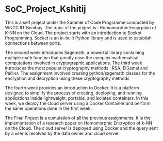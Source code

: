# SoC_Project_Kshitij

This is a self project under the Summer of Code Programme conducted by WNCC IIT Bombay. The topic of the project is : Homomorphic Encyrption of K-NN on the Cloud. The project starts with an introduction to Socket Programming. Socket is an in-built Python library and is used to establish connections between ports.

The second week introduces Sagemath, a powerful library containing multiple math function that greatly ease the complex mathematical computations involved in cryptographic applications. The third week introduces the most popular cryptography methods : RSA, ElGamal and Paillier. The assignment involved creating python/sagemath classes for the encryption and decryption using these cryptography methods

The fourth week provides an introduction to Docker. It is a platform designed to simplify the process of creating, deploying, and running applications inside lightweight, portable, and isolated containers. In this week, we deploy the cloud server using a Docker Container and perform the same operations done in the first week.

The Final Project is a cumulation of all the previous assignments. It is the implementation of a research paper on Homomorphic Encryption of k-NN on the Cloud. The cloud server is deployed using Docker and the query sent by a user is resolved by the data owner and cloud server.
